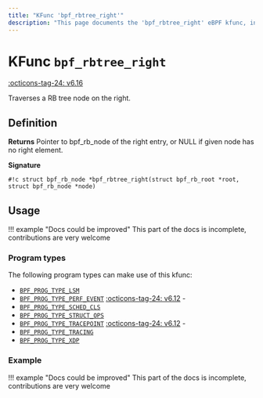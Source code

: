 ```yaml
---
title: "KFunc 'bpf_rbtree_right'"
description: "This page documents the 'bpf_rbtree_right' eBPF kfunc, including its definition, usage, program types that can use it, and examples."
---
```

# KFunc `bpf_rbtree_right`

<!-- [FEATURE_TAG](bpf_rbtree_right) -->
[:octicons-tag-24: v6.16](https://github.com/torvalds/linux/commit/9e3e66c553f705de51707c7ddc7f35ce159a8ef1)
<!-- [/FEATURE_TAG] -->

Traverses a RB tree node on the right.

## Definition

**Returns**
Pointer to bpf_rb_node of the right entry, or NULL if given node has no right element.

**Signature**

<!-- [KFUNC_DEF] -->
`#!c struct bpf_rb_node *bpf_rbtree_right(struct bpf_rb_root *root, struct bpf_rb_node *node)`
<!-- [/KFUNC_DEF] -->

## Usage

!!! example "Docs could be improved"
    This part of the docs is incomplete, contributions are very welcome

### Program types

The following program types can make use of this kfunc:

<!-- [KFUNC_PROG_REF] -->
- [`BPF_PROG_TYPE_LSM`](../program-type/BPF_PROG_TYPE_LSM.md)
- [`BPF_PROG_TYPE_PERF_EVENT`](../program-type/BPF_PROG_TYPE_PERF_EVENT.md) [:octicons-tag-24: v6.12](https://github.com/torvalds/linux/commit/bc638d8cb5be813d4eeb9f63cce52caaa18f3960) - 
- [`BPF_PROG_TYPE_SCHED_CLS`](../program-type/BPF_PROG_TYPE_SCHED_CLS.md)
- [`BPF_PROG_TYPE_STRUCT_OPS`](../program-type/BPF_PROG_TYPE_STRUCT_OPS.md)
- [`BPF_PROG_TYPE_TRACEPOINT`](../program-type/BPF_PROG_TYPE_TRACEPOINT.md) [:octicons-tag-24: v6.12](https://github.com/torvalds/linux/commit/bc638d8cb5be813d4eeb9f63cce52caaa18f3960) - 
- [`BPF_PROG_TYPE_TRACING`](../program-type/BPF_PROG_TYPE_TRACING.md)
- [`BPF_PROG_TYPE_XDP`](../program-type/BPF_PROG_TYPE_XDP.md)
<!-- [/KFUNC_PROG_REF] -->

### Example

!!! example "Docs could be improved"
    This part of the docs is incomplete, contributions are very welcome

